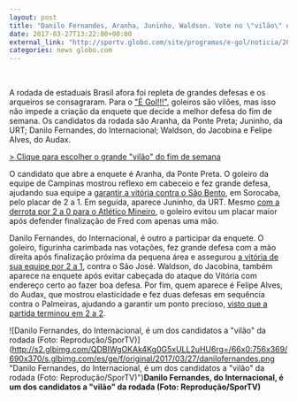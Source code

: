 ```yaml
---
layout: post
title: "Danilo Fernandes, Aranha, Juninho, Waldson. Vote no \"vilão\" da rodada"
date: 2017-03-27T13:22:00+00:00
external_link: "http://sportv.globo.com/site/programas/e-gol/noticia/2017/03/danilo-fernandes-aranha-juninho-waldson-vote-no-vilao-da-rodada.html"
categories: news globo.com
---
```

&nbsp;

A rodada de estaduais Brasil afora foi repleta de grandes defesas e os arqueiros se consagraram. Para o ["É Gol!!!"](http://sportv.globo.com/site/programas/e-gol/index.html), goleiros são vilões, mas isso não impede a criação da enquete que decide a melhor defesa do fim de semana. Os candidatos da rodada são Aranha, da Ponte Preta; Juninho, da URT; Danilo Fernandes, do Internacional; Waldson, do Jacobina e Felipe Alves, do Audax.

[\> Clique para escolher o grande "vilão" do fim de semana](http://globoesporte.globo.com/sportv/programas/e-gol/interatividade/enquete/2017/3/27/qual-foi-a-defesa-mais-bonita-da-rodada-8817594a-1307-11e7-908b-065dd000503b.html)

O candidato que abre a enquete é Aranha, da Ponte Preta. O goleiro da equipe de Campinas mostrou reflexo em cabeceio e fez grande defesa, ajudando sua equipe a [garantir a vitória contra o São Bento](http://globoesporte.globo.com/sp/sorocaba/futebol/campeonato-paulista/jogo/26-03-2017/sao-bento-ponte-preta), em Sorocaba, pelo placar de 2 a 1. Em seguida, aparece Juninho, da URT. Mesmo [com a derrota por 2 a 0 para o Atlético Mineiro](http://globoesporte.globo.com/mg/futebol/campeonato-mineiro/jogo/26-03-2017/atletico-mg-urt), o goleiro evitou um placar maior após defender finalização de Fred com apenas uma mão.

Danilo Fernandes, do Internacional, é outro a participar da enquete. O goleiro, figurinha carimbada nas votações, fez grande defesa com a mão direita após finalização próxima da pequena área e assegurou [a vitória de sua equipe por 2 a 1](http://globoesporte.globo.com/rs/futebol/campeonato-gaucho/jogo/26-03-2017/sao-jose-rs-internacional), contra o São José. Waldson, do Jacobina, também aparece na enquete após evitar cabeçada do ataque do Vitória com endereço certo ao fazer boa defesa. Por fim, quem aparece é Felipe Alves, do Audax, que mostrou elasticidade e fez duas defesas em sequência contra o Palmeiras, ajudando a garantir um ponto precioso, [visto que a partida terminou em 2 a 2](http://globoesporte.globo.com/sp/futebol/campeonato-paulista/jogo/25-03-2017/palmeiras-audax-sp).

 ![Danilo Fernandes, do Internacional, é um dos candidatos a "vilão" da rodada (Foto: Reprodução/SporTV)](http://s2.glbimg.com/QDBIWgOKAk4Kg0G5xULL2uHU6rg=/66x0:756x369/690x370/s.glbimg.com/es/ge/f/original/2017/03/27/danilofernandes.png "Danilo Fernandes, do Internacional, é um dos candidatos a "vilão" da rodada (Foto: Reprodução/SporTV)")**Danilo Fernandes, do Internacional, é um dos candidatos a "vilão" da rodada (Foto: Reprodução/SporTV)**

